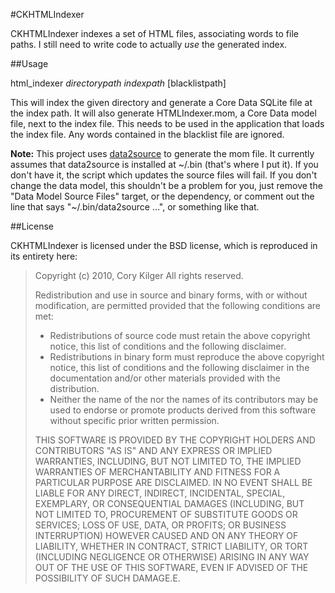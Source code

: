 #CKHTMLIndexer

CKHTMLIndexer indexes a set of HTML files, associating words to file paths.  I still need to write code to actually _use_ the generated index.

##Usage

html\_indexer _directorypath_ _indexpath_ [blacklistpath]

This will index the given directory and generate a Core Data SQLite file at the index path.  It will also generate HTMLIndexer.mom, a Core Data model file, next to the index file.  This needs to be used in the application that loads the index file. Any words contained in the blacklist file are ignored.

__Note:__ This project uses [data2source](http://github.com/cmkilger/data2source) to generate the mom file.  It currently assumes that data2source is installed at ~/.bin (that's where I put it).  If you don't have it, the script which updates the source files will fail.  If you don't change the data model, this shouldn't be a problem for you, just remove the "Data Model Source Files" target, or the dependency, or comment out the line that says "~/.bin/data2source …", or something like that.

##License

CKHTMLIndexer is licensed under the BSD license, which is reproduced in its entirety here:

>Copyright (c) 2010, Cory Kilger
>All rights reserved.
>
>Redistribution and use in source and binary forms, with or without
>modification, are permitted provided that the following conditions are met:
>    * Redistributions of source code must retain the above copyright
>      notice, this list of conditions and the following disclaimer.
>    * Redistributions in binary form must reproduce the above copyright
>      notice, this list of conditions and the following disclaimer in the
>      documentation and/or other materials provided with the distribution.
>    * Neither the name of the <organization> nor the
>      names of its contributors may be used to endorse or promote products
>      derived from this software without specific prior written permission.
>
>THIS SOFTWARE IS PROVIDED BY THE COPYRIGHT HOLDERS AND CONTRIBUTORS "AS IS" AND
>ANY EXPRESS OR IMPLIED WARRANTIES, INCLUDING, BUT NOT LIMITED TO, THE IMPLIED
>WARRANTIES OF MERCHANTABILITY AND FITNESS FOR A PARTICULAR PURPOSE ARE
>DISCLAIMED. IN NO EVENT SHALL <COPYRIGHT HOLDER> BE LIABLE FOR ANY
>DIRECT, INDIRECT, INCIDENTAL, SPECIAL, EXEMPLARY, OR CONSEQUENTIAL DAMAGES
>(INCLUDING, BUT NOT LIMITED TO, PROCUREMENT OF SUBSTITUTE GOODS OR SERVICES;
>LOSS OF USE, DATA, OR PROFITS; OR BUSINESS INTERRUPTION) HOWEVER CAUSED AND
>ON ANY THEORY OF LIABILITY, WHETHER IN CONTRACT, STRICT LIABILITY, OR TORT
>(INCLUDING NEGLIGENCE OR OTHERWISE) ARISING IN ANY WAY OUT OF THE USE OF THIS
>SOFTWARE, EVEN IF ADVISED OF THE POSSIBILITY OF SUCH DAMAGE.E.